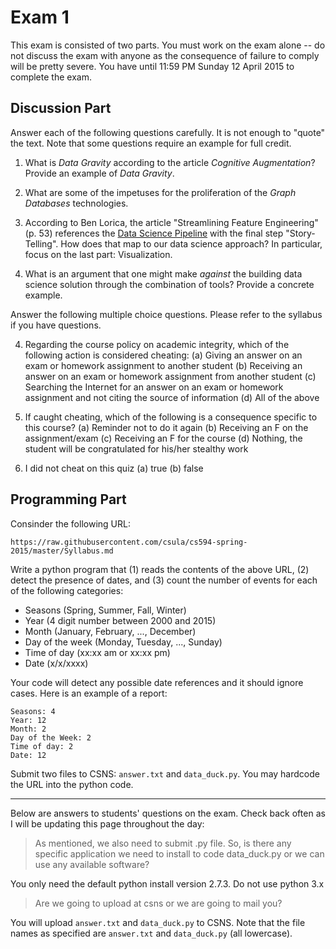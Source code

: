 # Exam 1

This exam is consisted of two parts.  You must work on the exam alone -- do not discuss the exam with anyone as the consequence of failure to comply will be pretty severe.  You have until 11:59 PM Sunday 12 April 2015 to complete the exam.

## Discussion Part

Answer each of the following questions carefully.  It is not enough to "quote" the text.  Note that some questions require an example for full credit.

1. What is _Data Gravity_ according to the article *Cognitive Augmentation*?  Provide an example of _Data Gravity_.

2. What are some of the impetuses for the proliferation of the _Graph Databases_ technologies.

3. According to Ben Lorica, the article "Streamlining Feature Engineering" (p. 53) references the [Data Science Pipeline](http://radar.oreilly.com/2013/09/data-analysis-just-one-component-of-the-data-science-workflow.html) with the final step "Story-Telling".  How does that map to our data science approach?  In particular, focus on the last part: Visualization.

4. What is an argument that one might make *against* the building data science solution through the combination of tools?  Provide a concrete example.

Answer the following multiple choice questions.  Please refer to the syllabus if you have questions.

4. Regarding the course policy on academic integrity, which of the following action is considered cheating:
(a) Giving an answer on an exam or homework assignment to another student
(b) Receiving an answer on an exam or homework assignment from another student
(c) Searching the Internet for an answer on an exam or homework assignment and not citing the source of information
(d) All of the above

5. If caught cheating, which of the following is a consequence specific to this course?
(a) Reminder not to do it again
(b) Receiving an F on the assignment/exam
(c) Receiving an F for the course
(d) Nothing, the student will be congratulated for his/her stealthy work

6. I did not cheat on this quiz
(a) true
(b) false

## Programming Part

Consinder the following URL:

```
https://raw.githubusercontent.com/csula/cs594-spring-2015/master/Syllabus.md
```

Write a python program that (1) reads the contents of the above URL, (2) detect the presence of dates, and (3) count the number of events for each of the following categories:

* Seasons (Spring, Summer, Fall, Winter)
* Year (4 digit number between 2000 and 2015)
* Month (January, February, ..., December)
* Day of the week (Monday, Tuesday, ..., Sunday)
* Time of day (xx:xx am or xx:xx pm)
* Date (x/x/xxxx)

Your code will detect any possible date references and it should ignore cases. Here is an example of a report: 

```
Seasons: 4 
Year: 12
Month: 2
Day of the Week: 2
Time of day: 2
Date: 12
```

Submit two files to CSNS: `answer.txt` and `data_duck.py`.  You may hardcode the URL into the python code.

---

Below are answers to students' questions on the exam.  Check back often as I will be updating this page throughout the day:

> As mentioned, we also need to submit .py file. So, is there any specific application we need to install to code data_duck.py or we can use any available software? 

You only need the default python install version 2.7.3. Do not use python 3.x 

> Are we going to upload at csns or we are going to mail you?

You will upload `answer.txt` and `data_duck.py` to CSNS.  Note that the file names as specified are `answer.txt` and `data_duck.py` (all lowercase).
